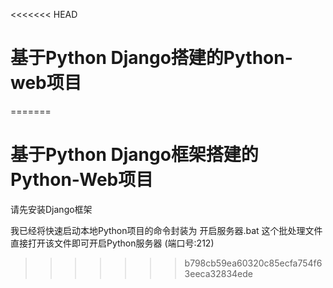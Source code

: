 <<<<<<< HEAD
# 基于Python Django搭建的Python-web项目
=======
# 基于Python Django框架搭建的Python-Web项目

请先安装Django框架

我已经将快速启动本地Python项目的命令封装为 开启服务器.bat 这个批处理文件<br/>
直接打开该文件即可开启Python服务器 (端口号:212)
>>>>>>> b798cb59ea60320c85ecfa754f63eeca32834ede
